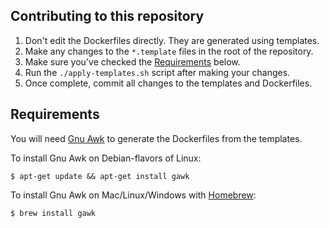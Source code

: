 ## Contributing to this repository

1. Don't edit the Dockerfiles directly. They are generated using templates.
2. Make any changes to the `*.template` files in the root of the repository.
3. Make sure you've checked the [Requirements](#requirements) below.
4. Run the `./apply-templates.sh` script after making your changes.
5. Once complete, commit all changes to the templates and Dockerfiles.

## Requirements

You will need [Gnu Awk](https://www.gnu.org/software/gawk/) to generate the Dockerfiles from the templates.

To install Gnu Awk on Debian-flavors of Linux:

```
$ apt-get update && apt-get install gawk
```

To install Gnu Awk on Mac/Linux/Windows with [Homebrew](https://brew.sh/):

```
$ brew install gawk
```
